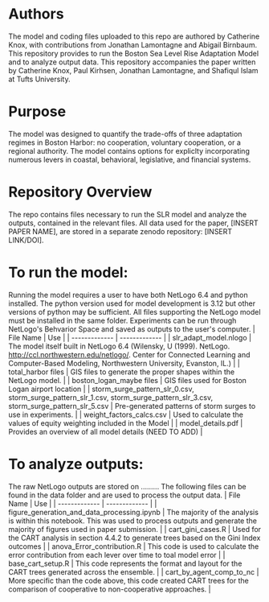 # Authors
The model and coding files uploaded to this repo are authored by Catherine Knox, with contributions from Jonathan Lamontagne and Abigail Birnbaum. This repository provides to run the Boston Sea Level Rise Adaptation Model and to analyze output data. This repository accompanies the paper written by Catherine Knox, Paul Kirhsen, Jonathan Lamontagne, and Shafiqul Islam at Tufts University. 

# Purpose
The model was designed to quantify the trade-offs of three adaptation regimes in Boston Harbor: no cooperation, voluntary cooperation, or a regional authority. The model contains options for expliclty incorporating numerous levers in coastal, behavioral, legislative, and financial systems.

# Repository Overview
The repo contains files necessary to run the SLR model and analyze the outputs, contained in the relevant files. All data used for the paper, [INSERT PAPER NAME], are stored in a separate zenodo repository: [INSERT LINK/DOI].

# To run the model:
Running the model requires a user to have both NetLogo 6.4 and python installed. The python version used for model development is 3.12 but other versions of python may be sufficient. All files supporting the NetLogo model must be installed in the same folder. Experiments can be run through NetLogo's Behvarior Space and saved as outputs to the user's computer.
| File Name  | Use |
| ------------- | ------------- |
| slr_adapt_model.nlogo  | The model itself built in NetLogo 6.4 (Wilensky, U (1999). NetLogo. http://ccl.northwestern.edu/netlogo/. Center for Connected Learning and Computer-Based Modeling, Northwestern University, Evanston, IL.)  |
| total_harbor files  | GIS files to generate the proper shapes within the NetLogo model.  |
| boston_logan_maybe files  | GIS files used for Boston Logan airport location  |
| storm_surge_pattern_slr_0.csv, storm_surge_pattern_slr_1.csv, storm_surge_pattern_slr_3.csv, storm_surge_pattern_slr_5.csv  | Pre-generated patterns of storm surges to use in experiments.  |
| weight_factors_calcs.csv | Used to calculate the values of equity weighting included in the Model |
| model_details.pdf | Provides an overview of all model details (NEED TO ADD) |

# To analyze outputs:
The raw NetLogo outputs are stored on .........
The following files can be found in the data folder and are used to process the output data.
| File Name  | Use |
| ------------- | ------------- |
| figure_generation_and_data_processing.ipynb   | The majority of the analysis is within this notebook. This was used to process outputs and generate the majority of figures used in paper submission.  |
| cart_gini_cases.R  | Used for the CART analysis in section 4.4.2 to generate trees based on the Gini Index outcomes |
| anova_Error_contribution.R | This code is used to calculate the error contribution from each lever over time to toal model error |
| base_cart_setup.R | This code represents the format and layout for the CART trees generated across the ensemble.  |
| cart_by_agent_comp_to_nc | More specific than the code above, this code created CART trees for the comparison of cooperative to non-cooperative approaches. |


